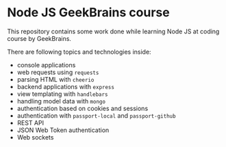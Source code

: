 # Node JS GeekBrains course

This repository contains some work done while learning Node JS at coding course by GeekBrains.

There are following topics and technologies inside:
- console applications
- web requests using `requests` 
- parsing HTML with `cheerio`
- backend applications with `express`
- view templating with `handlebars`
- handling model data with `mongo`
- authentication based on cookies and sessions
- authentication with `passport-local` and `passport-github`
- REST API 
- JSON Web Token authentication
- Web sockets